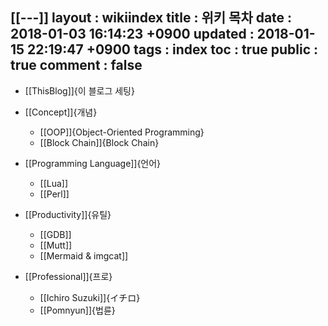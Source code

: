 [[---]]
layout  : wikiindex
title   : 위키 목차
date 	: 2018-01-03 16:14:23 +0900
updated : 2018-01-15 22:19:47 +0900
tags    : index
toc     : true
public  : true
comment : false
---

* [[ThisBlog]]{이 블로그 세팅}

* [[Concept]]{개념}
  * [[OOP]]{Object-Oriented Programming}
  * [[Block Chain]]{Block Chain}
* [[Programming Language]]{언어}
  * [[Lua]]
  * [[Perl]]
* [[Productivity]]{유틸}
  * [[GDB]]
  * [[Mutt]]
  * [[Mermaid & imgcat]]
* [[Professional]]{프로}
  * [[Ichiro Suzuki]]{イチロ}
  * [[Pomnyun]]{법륜}
